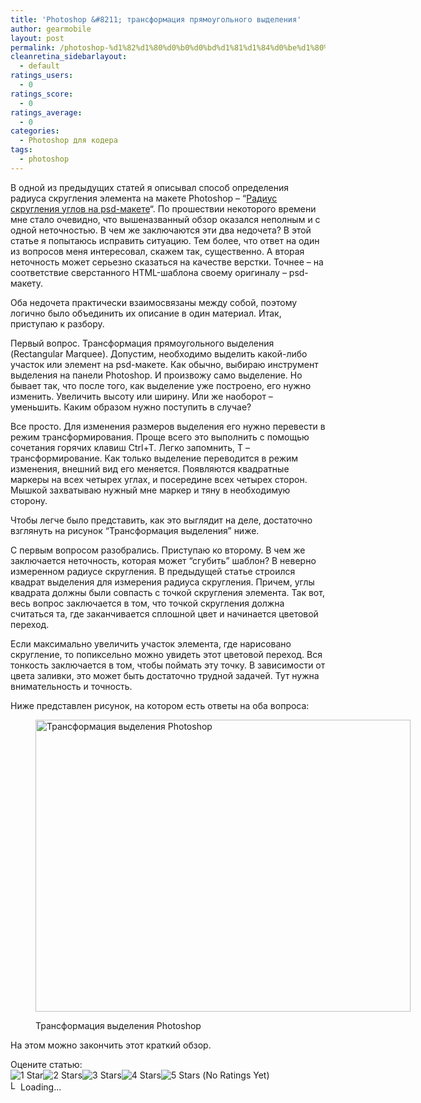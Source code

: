 ```yaml
---
title: 'Photoshop &#8211; трансформация прямоугольного выделения'
author: gearmobile
layout: post
permalink: /photoshop-%d1%82%d1%80%d0%b0%d0%bd%d1%81%d1%84%d0%be%d1%80%d0%bc%d0%b0%d1%86%d0%b8%d1%8f-%d0%bf%d1%80%d1%8f%d0%bc%d0%be%d1%83%d0%b3%d0%be%d0%bb%d1%8c%d0%bd%d0%be%d0%b3%d0%be-%d0%b2%d1%8b%d0%b4%d0%b5/
cleanretina_sidebarlayout:
  - default
ratings_users:
  - 0
ratings_score:
  - 0
ratings_average:
  - 0
categories:
  - Photoshop для кодера
tags:
  - photoshop
---
```

В одной из предыдущих статей я описывал способ определения радиуса скругления элемента на макете Photoshop &#8211; &#8220;[Радиус скругления углов на psd-макете][1]&#8220;. По прошествии некоторого времени мне стало очевидно, что вышеназванный обзор оказался неполным и с одной неточностью. В чем же заключаются эти два недочета? В этой статье я попытаюсь исправить ситуацию. Тем более, что ответ на один из вопросов меня интересовал, скажем так, существенно. А вторая неточность может серьезно сказаться на качестве верстки. Точнее &#8211; на соответствие сверстанного HTML-шаблона своему оригиналу &#8211; psd-макету.

Оба недочета практически взаимосвязаны между собой, поэтому логично было объединить их описание в один материал. Итак, приступаю к разбору.

Первый вопрос. Трансформация прямоугольного выделения (Rectangular Marquee). Допустим, необходимо выделить какой-либо участок или элемент на psd-макете. Как обычно, выбираю инструмент выделения на панели Photoshop. И произвожу само выделение. Но бывает так, что после того, как выделение уже построено, его нужно изменить. Увеличить высоту или ширину. Или же наоборот &#8211; уменьшить. Каким образом нужно поступить в случае?

Все просто. Для изменения размеров выделения его нужно перевести в режим трансформирования. Проще всего это выполнить с помощью сочетания горячих клавиш Ctrl+T. Легко запомнить, Т &#8211; трансформирование. Как только выделение переводится в режим изменения, внешний вид его меняется. Появляются квадратные маркеры на всех четырех углах, и посередине вcех четырех сторон. Мышкой захватываю нужный мне маркер и тяну в необходимую сторону.

Чтобы легче было представить, как это выглядит на деле, достаточно взглянуть на рисунок &#8220;Трансформация выделения&#8221; ниже.

С первым вопросом разобрались. Приступаю ко второму. В чем же заключается неточность, которая может &#8220;сгубить&#8221; шаблон? В неверно измеренном радиусе скругления. В предыдущей статье строился квадрат выделения для измерения радиуса скругления. Причем, углы квадрата должны были совпасть с точкой скругления элемента. Так вот, весь вопрос заключается в том, что точкой скругления должна считаться та, где заканчивается сплошной цвет и начинается цветовой переход.

Если максимально увеличить участок элемента, где нарисовано скругление, то попиксельно можно увидеть этот цветовой переход. Вся тонкость заключается в том, чтобы поймать эту точку. В зависимости от цвета заливки, это может быть достаточно трудной задачей. Тут нужна внимательность и точность.

Ниже представлен рисунок, на котором есть ответы на оба вопроса:<figure id="attachment_463" style="width: 600px;" class="wp-caption aligncenter">

[<img src="http://localhost:7788/third/wp-content/uploads/2013/07/transform-marqee-600x467.png" alt="Трансформация выделения Photoshop" width="600" height="467" class="size-medium wp-image-463" />][2]<figcaption class="wp-caption-text">Трансформация выделения Photoshop</figcaption></figure> 

На этом можно закончить этот краткий обзор.

Оцените статью:  
<span id="post-ratings-461" class="post-ratings" data-nonce="5cc4931f5c"><img id="rating_461_1" src="http://localhost:7788/third/wp-content/plugins/wp-postratings/images/stars_crystal/rating_off.gif" alt="1 Star" title="1 Star" onmouseover="current_rating(461, 1, '1 Star');" onmouseout="ratings_off(0, 0, 0);" onclick="rate_post();" onkeypress="rate_post();" style="cursor: pointer; border: 0px;" /><img id="rating_461_2" src="http://localhost:7788/third/wp-content/plugins/wp-postratings/images/stars_crystal/rating_off.gif" alt="2 Stars" title="2 Stars" onmouseover="current_rating(461, 2, '2 Stars');" onmouseout="ratings_off(0, 0, 0);" onclick="rate_post();" onkeypress="rate_post();" style="cursor: pointer; border: 0px;" /><img id="rating_461_3" src="http://localhost:7788/third/wp-content/plugins/wp-postratings/images/stars_crystal/rating_off.gif" alt="3 Stars" title="3 Stars" onmouseover="current_rating(461, 3, '3 Stars');" onmouseout="ratings_off(0, 0, 0);" onclick="rate_post();" onkeypress="rate_post();" style="cursor: pointer; border: 0px;" /><img id="rating_461_4" src="http://localhost:7788/third/wp-content/plugins/wp-postratings/images/stars_crystal/rating_off.gif" alt="4 Stars" title="4 Stars" onmouseover="current_rating(461, 4, '4 Stars');" onmouseout="ratings_off(0, 0, 0);" onclick="rate_post();" onkeypress="rate_post();" style="cursor: pointer; border: 0px;" /><img id="rating_461_5" src="http://localhost:7788/third/wp-content/plugins/wp-postratings/images/stars_crystal/rating_off.gif" alt="5 Stars" title="5 Stars" onmouseover="current_rating(461, 5, '5 Stars');" onmouseout="ratings_off(0, 0, 0);" onclick="rate_post();" onkeypress="rate_post();" style="cursor: pointer; border: 0px;" /> (No Ratings Yet)<br /><span class="post-ratings-text" id="ratings_461_text"></span></span><span id="post-ratings-461-loading" class="post-ratings-loading"> <img src="http://localhost:7788/third/wp-content/plugins/wp-postratings/images/loading.gif" width="16" height="16" alt="Loading..." title="Loading..." class="post-ratings-image" />Loading...</span>

 [1]: http://localhost:7788/third/?p=106 "Радиус скругления углов на psd-макете"
 [2]: http://localhost:7788/third/wp-content/uploads/2013/07/transform-marqee.png
